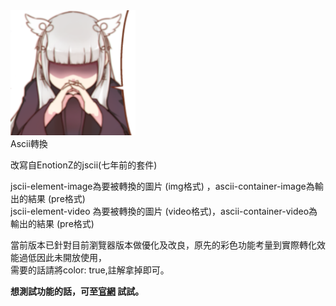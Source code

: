 <div class="ts grid">
        <div class="row">
            <div class="column">
                <img class="ts image" style="width: 200px;height:200px;transform: scaleX(-1);" src="06-example_resized.png" id="uploadimage">
            </div>
            <div class="nine wide column">
                <!-- 標題 -->
                <div class="ts huge dividing header">Ascii轉換</div>
                <!-- / 標題 -->
                <p>改寫自EnotionZ的jscii(七年前的套件)</p>
                <p>jscii-element-image為要被轉換的圖片 (img格式) ，ascii-container-image為輸出的結果 (pre格式)
                <br>jscii-element-video 為要被轉換的圖片 (video格式)，ascii-container-video為輸出的結果 (pre格式)</p>
                <p>當前版本已針對目前瀏覽器版本做優化及改良，原先的彩色功能考量到實際轉化效能過低因此未開放使用，
                <br>需要的話請將color: true,註解拿掉即可。</p>
                <p><strong>想測試功能的話，可至<a href="https://akakaze.idv.tw/WebCoding/">官網</a> 試試。</strong></p>
            </div>
        </div>
    </div>
